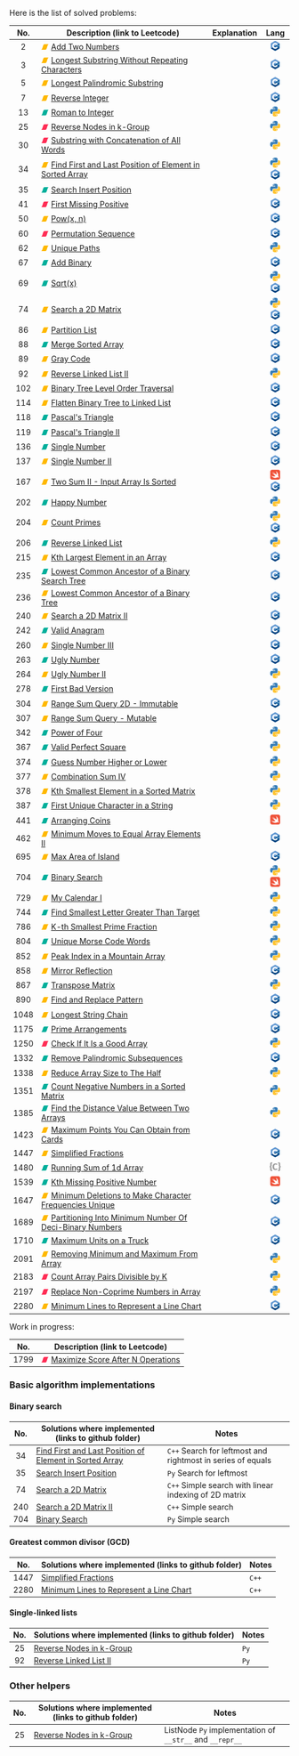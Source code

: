 Here is the list of solved problems:

| No.  | Description (link to Leetcode)                                                                                                                                    | Explanation |               Lang               |
|:----:|-------------------------------------------------------------------------------------------------------------------------------------------------------------------|-------------|:--------------------------------:|
|  2   | ![M](img/M.png) [Add Two Numbers](https://leetcode.com/problems/add-two-numbers/)                                                                                 |             |         ![](img/cpp.png)         |
|  3   | ![M](img/M.png) [Longest Substring Without Repeating Characters](https://leetcode.com/problems/longest-substring-without-repeating-characters/)                   |             |         ![](img/cpp.png)         |
|  5   | ![M](img/M.png) [Longest Palindromic Substring](https://leetcode.com/problems/longest-palindromic-substring/)                                                     |             |         ![](img/cpp.png)         |
|  7   | ![M](img/M.png) [Reverse Integer](https://leetcode.com/problems/reverse-integer/)                                                                                 |             |         ![](img/cpp.png)         |
|  13  | ![E](img/E.png) [Roman to Integer](https://leetcode.com/problems/roman-to-integer/)                                                                               |             |         ![](img/py.png)          |
|  25  | ![H](img/H.png) [Reverse Nodes in k-Group](https://leetcode.com/problems/reverse-nodes-in-k-group/)                                                               |             |         ![](img/py.png)          |
|  30  | ![H](img/H.png) [Substring with Concatenation of All Words](https://leetcode.com/problems/substring-with-concatenation-of-all-words/)                             |             |         ![](img/py.png)          |
|  34  | ![M](img/M.png) [Find First and Last Position of Element in Sorted Array](https://leetcode.com/problems/find-first-and-last-position-of-element-in-sorted-array/) |             | ![](img/py.png) ![](img/cpp.png) |
|  35  | ![E](img/E.png) [Search Insert Position](https://leetcode.com/problems/search-insert-position/)                                                                   |             |         ![](img/py.png)          |
|  41  | ![H](img/H.png) [First Missing Positive](https://leetcode.com/problems/first-missing-positive/)                                                                   |             |         ![](img/cpp.png)         |
|  50  | ![M](img/M.png) [Pow(x, n)](https://leetcode.com/problems/powx-n/)                                                                                                |             |         ![](img/cpp.png)         |
|  60  | ![H](img/H.png) [Permutation Sequence](https://leetcode.com/problems/permutation-sequence/)                                                                       |             |         ![](img/cpp.png)         |
|  62  | ![M](img/M.png) [Unique Paths](https://leetcode.com/problems/unique-paths/)                                                                                       |             |         ![](img/py.png)          |
|  67  | ![E](img/E.png) [Add Binary](https://leetcode.com/problems/add-binary/)                                                                                           |             |         ![](img/cpp.png)         |
|  69  | ![E](img/E.png) [Sqrt(x)](https://leetcode.com/problems/sqrtx/)                                                                                                   |             | ![](img/py.png) ![](img/cpp.png) |
|  74  | ![M](img/M.png) [Search a 2D Matrix](https://leetcode.com/problems/search-a-2d-matrix/)                                                                           |             | ![](img/py.png) ![](img/cpp.png) |
|  86  | ![M](img/M.png) [Partition List](https://leetcode.com/problems/partition-list/)                                                                                   |             |         ![](img/cpp.png)         |
|  88  | ![E](img/E.png) [Merge Sorted Array](https://leetcode.com/problems/merge-sorted-array/)                                                                           |             |         ![](img/cpp.png)         |
|  89  | ![M](img/M.png) [Gray Code](https://leetcode.com/problems/gray-code/)                                                                                             |             |         ![](img/cpp.png)         |
|  92  | ![M](img/M.png) [Reverse Linked List II](https://leetcode.com/problems/reverse-linked-list-ii/)                                                                   |             |         ![](img/py.png)          |
| 102  | ![M](img/M.png) [Binary Tree Level Order Traversal](https://leetcode.com/problems/binary-tree-level-order-traversal/)                                             |             |         ![](img/cpp.png)         |
| 114  | ![M](img/M.png) [Flatten Binary Tree to Linked List](https://leetcode.com/problems/flatten-binary-tree-to-linked-list/)                                           |             |         ![](img/cpp.png)         |
| 118  | ![E](img/E.png) [Pascal's Triangle](https://leetcode.com/problems/pascals-triangle/)                                                                              |             |         ![](img/cpp.png)         |
| 119  | ![E](img/E.png) [Pascal's Triangle II](https://leetcode.com/problems/pascals-triangle-ii/)                                                                        |             |         ![](img/cpp.png)         |
| 136  | ![E](img/E.png) [Single Number](https://leetcode.com/problems/single-number/)                                                                                     |             |         ![](img/cpp.png)         |
| 137  | ![M](img/M.png) [Single Number II](https://leetcode.com/problems/single-number-ii/)                                                                               |             |         ![](img/cpp.png)         |
| 167  | ![M](img/M.png) [Two Sum II - Input Array Is Sorted]()                                                                                                            |             | ![](img/sw.png) ![](img/cpp.png) |
| 202  | ![E](img/E.png) [Happy Number](https://leetcode.com/problems/happy-number/)                                                                                       |             |         ![](img/py.png)          |
| 204  | ![M](img/M.png) [Count Primes](https://leetcode.com/problems/count-primes/)                                                                                       |             | ![](img/py.png) ![](img/cpp.png) |
| 206  | ![E](img/E.png) [Reverse Linked List](https://leetcode.com/problems/reverse-linked-list/)                                                                         |             |         ![](img/py.png)          |
| 215  | ![M](img/M.png) [Kth Largest Element in an Array](https://leetcode.com/problems/kth-largest-element-in-an-array/)                                                 |             |         ![](img/cpp.png)         |
| 235  | ![E](img/E.png) [Lowest Common Ancestor of a Binary Search Tree](https://leetcode.com/problems/lowest-common-ancestor-of-a-binary-search-tree/)                   |             |         ![](img/cpp.png)         |
| 236  | ![M](img/M.png) [Lowest Common Ancestor of a Binary Tree](https://leetcode.com/problems/lowest-common-ancestor-of-a-binary-tree/)                                 |             |         ![](img/cpp.png)         |
| 240  | ![M](img/M.png) [Search a 2D Matrix II](https://leetcode.com/problems/search-a-2d-matrix-ii/)                                                                     |             |         ![](img/cpp.png)         |
| 242  | ![E](img/E.png) [Valid Anagram](https://leetcode.com/problems/valid-anagram/)                                                                                     |             |         ![](img/cpp.png)         |
| 260  | ![M](img/M.png) [Single Number III](https://leetcode.com/problems/single-number-iii/)                                                                             |             |         ![](img/cpp.png)         |
| 263  | ![E](img/E.png) [Ugly Number](https://leetcode.com/problems/ugly-number/)                                                                                         |             |         ![](img/cpp.png)         |
| 264  | ![M](img/M.png) [Ugly Number II](https://leetcode.com/problems/ugly-number-ii/)                                                                                   |             |         ![](img/py.png)          |
| 278  | ![E](img/E.png) [First Bad Version](https://leetcode.com/problems/first-bad-version/)                                                                             |             |         ![](img/py.png)          |
| 304  | ![M](img/M.png) [Range Sum Query 2D - Immutable](https://leetcode.com/problems/range-sum-query-2d-immutable/)                                                     |             |         ![](img/cpp.png)         |
| 307  | ![M](img/M.png) [Range Sum Query - Mutable](https://leetcode.com/problems/range-sum-query-mutable/)                                                               |             |         ![](img/cpp.png)         |
| 342  | ![E](img/E.png) [Power of Four](https://leetcode.com/problems/power-of-four/)                                                                                     |             |         ![](img/py.png)          |
| 367  | ![E](img/E.png) [Valid Perfect Square](https://leetcode.com/problems/valid-perfect-square/)                                                                       |             |         ![](img/py.png)          |
| 374  | ![E](img/E.png) [Guess Number Higher or Lower](https://leetcode.com/problems/guess-number-higher-or-lower/)                                                       |             |         ![](img/py.png)          |
| 377  | ![M](img/M.png) [Combination Sum IV](https://leetcode.com/problems/combination-sum-iv/)                                                                           |             |         ![](img/py.png)          |
| 378  | ![M](img/M.png) [Kth Smallest Element in a Sorted Matrix](https://leetcode.com/problems/kth-smallest-element-in-a-sorted-matrix/)                                 |             |         ![](img/py.png)          |
| 387  | ![E](img/E.png) [First Unique Character in a String](https://leetcode.com/problems/first-unique-character-in-a-string/)                                           |             |         ![](img/py.png)          |
| 441  | ![E](img/E.png) [Arranging Coins](https://leetcode.com/problems/arranging-coins/)                                                                                 |             |         ![](img/sw.png)          |
| 462  | ![M](img/M.png) [Minimum Moves to Equal Array Elements II](https://leetcode.com/problems/minimum-moves-to-equal-array-elements-ii/)                               |             |         ![](img/cpp.png)         |
| 695  | ![M](img/M.png) [Max Area of Island](https://leetcode.com/problems/max-area-of-island/)                                                                           |             |         ![](img/cpp.png)         |
| 704  | ![E](img/E.png) [Binary Search](https://leetcode.com/problems/binary-search/)                                                                                     |             | ![](img/py.png) ![](img/sw.png)  |
| 729  | ![M](img/M.png) [My Calendar I](https://leetcode.com/problems/my-calendar-i/)                                                                                     |             |         ![](img/py.png)          |
| 744  | ![E](img/E.png) [Find Smallest Letter Greater Than Target](https://leetcode.com/problems/find-smallest-letter-greater-than-target/)                               |             |         ![](img/py.png)          |
| 786  | ![M](img/M.png) [K-th Smallest Prime Fraction](https://leetcode.com/problems/k-th-smallest-prime-fraction/)                                                       |             |         ![](img/py.png)          |
| 804  | ![E](img/E.png) [Unique Morse Code Words](https://leetcode.com/problems/unique-morse-code-words/)                                                                 |             |         ![](img/py.png)          |
| 852  | ![M](img/M.png) [Peak Index in a Mountain Array](https://leetcode.com/problems/peak-index-in-a-mountain-array/)                                                   |             |         ![](img/py.png)          |
| 858  | ![M](img/M.png) [Mirror Reflection](https://leetcode.com/problems/mirror-reflection/)                                                                             |             |         ![](img/cpp.png)         |
| 867  | ![E](img/E.png) [Transpose Matrix](https://leetcode.com/problems/transpose-matrix/)                                                                               |             |         ![](img/py.png)          |
| 890  | ![M](img/M.png) [Find and Replace Pattern](https://leetcode.com/problems/find-and-replace-pattern/)                                                               |             |         ![](img/cpp.png)         |
| 1048 | ![M](img/M.png) [Longest String Chain](https://leetcode.com/problems/longest-string-chain/)                                                                       |             |         ![](img/cpp.png)         |
| 1175 | ![E](img/E.png) [Prime Arrangements](https://leetcode.com/problems/prime-arrangements/)                                                                           |             |         ![](img/cpp.png)         |
| 1250 | ![H](img/H.png) [Check If It Is a Good Array](https://leetcode.com/problems/check-if-it-is-a-good-array/)                                                         |             |         ![](img/py.png)          |
| 1332 | ![E](img/E.png) [Remove Palindromic Subsequences](https://leetcode.com/problems/remove-palindromic-subsequences/)                                                 |             |         ![](img/cpp.png)         |
| 1338 | ![M](img/M.png) [Reduce Array Size to The Half](https://leetcode.com/problems/reduce-array-size-to-the-half/)                                                     |             |         ![](img/py.png)          |
| 1351 | ![E](img/E.png) [Count Negative Numbers in a Sorted Matrix](https://leetcode.com/problems/count-negative-numbers-in-a-sorted-matrix/)                             |             |         ![](img/py.png)          |
| 1385 | ![E](img/E.png) [Find the Distance Value Between Two Arrays](https://leetcode.com/problems/find-the-distance-value-between-two-arrays/)                           |             |         ![](img/py.png)          |
| 1423 | ![M](img/M.png) [Maximum Points You Can Obtain from Cards](https://leetcode.com/problems/maximum-points-you-can-obtain-from-cards/)                               |             |         ![](img/cpp.png)         |
| 1447 | ![M](img/M.png) [Simplified Fractions](https://leetcode.com/problems/simplified-fractions/)                                                                       |             |         ![](img/cpp.png)         |
| 1480 | ![E](img/E.png) [Running Sum of 1d Array](https://leetcode.com/problems/running-sum-of-1d-array/)                                                                 |             |          ![](img/c.png)          |
| 1539 | ![E](img/E.png) [Kth Missing Positive Number](https://leetcode.com/problems/kth-missing-positive-number/)                                                         |             |         ![](img/sw.png)          |
| 1647 | ![M](img/M.png) [Minimum Deletions to Make Character Frequencies Unique](https://leetcode.com/problems/minimum-deletions-to-make-character-frequencies-unique/)   |             |         ![](img/cpp.png)         |
| 1689 | ![M](img/M.png) [Partitioning Into Minimum Number Of Deci-Binary Numbers](https://leetcode.com/problems/partitioning-into-minimum-number-of-deci-binary-numbers/) |             |         ![](img/cpp.png)         |
| 1710 | ![E](img/E.png) [Maximum Units on a Truck](https://leetcode.com/problems/maximum-units-on-a-truck/)                                                               |             |         ![](img/cpp.png)         |
| 2091 | ![M](img/M.png) [Removing Minimum and Maximum From Array](https://leetcode.com/problems/removing-minimum-and-maximum-from-array/)                                 |             |         ![](img/py.png)          |
| 2183 | ![H](img/H.png) [Count Array Pairs Divisible by K](https://leetcode.com/problems/count-array-pairs-divisible-by-k/)                                               |             |         ![](img/py.png)          |
| 2197 | ![H](img/H.png) [Replace Non-Coprime Numbers in Array](https://leetcode.com/problems/replace-non-coprime-numbers-in-array/)                                       |             |         ![](img/py.png)          |
| 2280 | ![M](img/M.png) [Minimum Lines to Represent a Line Chart](https://leetcode.com/problems/minimum-lines-to-represent-a-line-chart/)                                 |             |         ![](img/cpp.png)         |

Work in progress:

| No.  | Description (link to Leetcode)                                                                                        |
|:----:|-----------------------------------------------------------------------------------------------------------------------|
| 1799 | ![H](img/H.png) [Maximize Score After N Operations](https://leetcode.com/problems/maximize-score-after-n-operations/) |

### Basic algorithm implementations

#### Binary search

| No. | Solutions where implemented (links to github folder)                                                                 | Notes                                                       |
|:---:|----------------------------------------------------------------------------------------------------------------------|-------------------------------------------------------------|
| 34  | [Find First and Last Position of Element in Sorted Array](https://github.com/chemandante/leetcode/tree/master/00/34) | `C++` Search for leftmost and rightmost in series of equals |
| 35  | [Search Insert Position](https://github.com/chemandante/leetcode/tree/master/00/35)                                  | `Py` Search for leftmost                                    |
| 74  | [Search a 2D Matrix](https://github.com/chemandante/leetcode/tree/master/00/74)                                      | `C++` Simple search with linear indexing of 2D matrix       |
| 240 | [Search a 2D Matrix II](https://github.com/chemandante/leetcode/tree/master/02/40)                                   | `C++` Simple search                                         |
| 704 | [Binary Search](https://github.com/chemandante/leetcode/tree/master/07/04)                                           | `Py` Simple search                                          |

#### Greatest common divisor (GCD)

| No.  | Solutions where implemented (links to github folder)                                                 | Notes |
|:----:|------------------------------------------------------------------------------------------------------|-------|
| 1447 | [Simplified Fractions](https://github.com/chemandante/leetcode/tree/master/14/47)                    | `C++` |
| 2280 | [Minimum Lines to Represent a Line Chart](https://github.com/chemandante/leetcode/tree/master/22/80) | `C++` |

#### Single-linked lists

| No. | Solutions where implemented (links to github folder)                                  | Notes |
|:---:|---------------------------------------------------------------------------------------|-------|
| 25  | [Reverse Nodes in k-Group](https://github.com/chemandante/leetcode/tree/master/00/25) | `Py`  |
| 92  | [Reverse Linked List II](https://github.com/chemandante/leetcode/tree/master/00/92)   | `Py`  |

### Other helpers

| No. | Solutions where implemented (links to github folder)                                  | Notes                                                    |
|:---:|---------------------------------------------------------------------------------------|----------------------------------------------------------|
| 25  | [Reverse Nodes in k-Group](https://github.com/chemandante/leetcode/tree/master/00/25) | ListNode `Py` implementation of `__str__` and `__repr__` |
